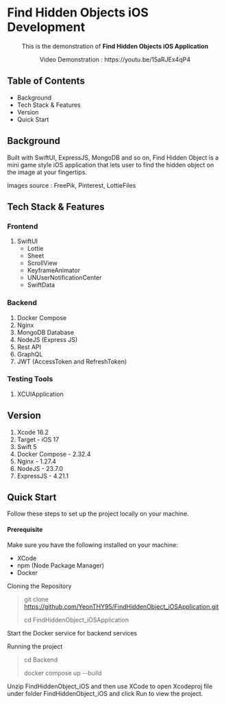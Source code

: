 # Find Hidden Objects iOS Development

<p align="center">This is the demonstration of <b>Find Hidden Objects iOS Application</b></p>
<p align="center">Video Demonstration : https://youtu.be/15aRJEx4qP4</p>

## Table of Contents

- Background
- Tech Stack & Features
- Version
- Quick Start


## Background

Built with SwiftUI, ExpressJS, MongoDB and so on, Find Hidden Object is a mini game style iOS application that lets user to find the hidden object on the image at your fingertips. 

Images source : FreePik, Pinterest, LottieFiles

## Tech Stack & Features
### Frontend

1.  SwiftUI
    - Lottie
    - Sheet
    - ScrollView
    - KeyframeAnimator
    - UNUserNotificationCenter
    - SwiftData

### Backend

1. Docker Compose
2. Nginx
3. MongoDB Database
4. NodeJS (Express JS)
5. Rest API
6. GraphQL
7. JWT (AccessToken and RefreshToken)

### Testing Tools

1. XCUIApplication

## Version

1. Xcode 16.2
2. Target - iOS 17
3. Swift 5
4. Docker Compose - 2.32.4
5. Nginx - 1.27.4
6. NodeJS - 23.7.0
6. ExpressJS - 4.21.1

## Quick Start

Follow these steps to set up the project locally on your machine.

#### Prerequisite
Make sure you have the following installed on your machine:
- XCode
- npm (Node Package Manager)
- Docker

Cloning the Repository
 > git clone https://github.com/YeonTHY95/FindHiddenObject_iOSApplication.git
 > 
 > cd FindHiddenObject_iOSApplication

Start the Docker service for backend services

Running the project
 > cd Backend
 >
 > docker compose up --build

Unzip FindHiddenObject_iOS and then use XCode to open Xcodeproj file under folder FindHiddenObject_iOS and click Run to view the project.
